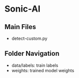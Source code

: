 # Sonic-AI
## Main Files
- detect-custom.py

## Folder Navigation
- data/labels: train labels
- weights: trained model weights
